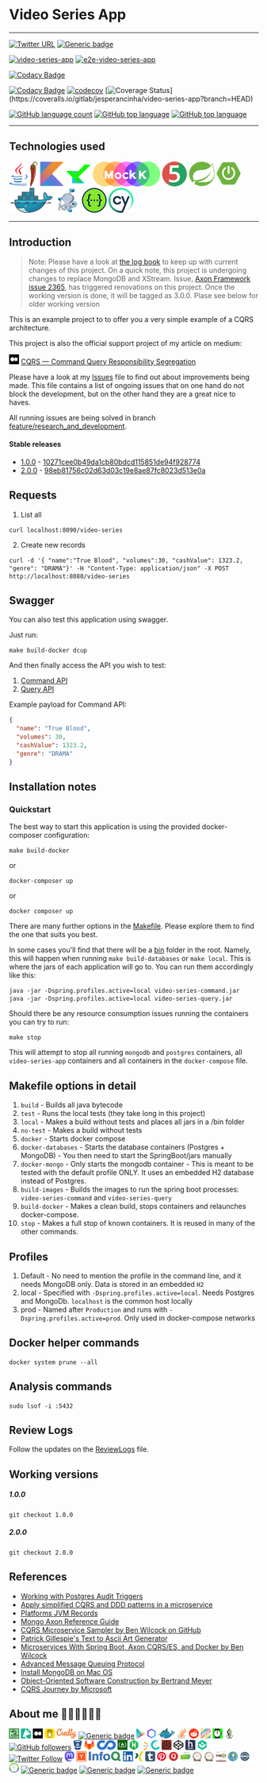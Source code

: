 # Video Series App

---

[![Twitter URL](https://img.shields.io/twitter/url?logoColor=blue&style=social&url=https%3A%2F%2Fimg.shields.io%2Ftwitter%2Furl%3Fstyle%3Dsocial)](https://twitter.com/intent/tweet?text=Checkout%20this%20%github%20repo%20by%20%40joaofse%20%F0%9F%91%A8%F0%9F%8F%BD%E2%80%8D%F0%9F%92%BB%3A%20https%3A//github.com/jesperancinha/video-series-app)
[![Generic badge](https://img.shields.io/static/v1.svg?label=GitLab&message=Video%20Series%20Apps&color=informational)](https://github.com/jesperancinha/video-series-app)

[![video-series-app](https://github.com/jesperancinha/video-series-app/actions/workflows/video-series-app.yml/badge.svg)](https://github.com/jesperancinha/video-series-app/actions/workflows/video-series-app.yml)
[![e2e-video-series-app](https://github.com/jesperancinha/video-series-app/actions/workflows/video-series-app-e2e.yml/badge.svg)](https://github.com/jesperancinha/video-series-app/actions/workflows/video-series-app-e2e.yml)

[![Codacy Badge](https://app.codacy.com/project/badge/Grade/c37d762c19014f54b55ce48771b11453)](https://www.codacy.com/gh/jesperancinha/video-series-app/dashboard?utm_source=github.com&amp;utm_medium=referral&amp;utm_content=jesperancinha/video-series-app&amp;utm_campaign=Badge_Grade)

[![Codacy Badge](https://app.codacy.com/project/badge/Coverage/c37d762c19014f54b55ce48771b11453)](https://www.codacy.com/gh/jesperancinha/video-series-app/dashboard?utm_source=github.com&utm_medium=referral&utm_content=jesperancinha/video-series-app&utm_campaign=Badge_Coverage)
[![codecov](https://codecov.io/gl/jesperancinha/video-series-app/branch/master/graph/badge.svg)](https://codecov.io/gl/jesperancinha/video-series-app/branch/master)
[![Coverage Status](https://coveralls.io/repos/gitlab/jesperancinha/video-series-app/badge.svg?)](https://coveralls.io/gitlab/jesperancinha/video-series-app?branch=HEAD)

[![GitHub language count](https://img.shields.io/github/languages/count/jesperancinha/video-series-app.svg)](#)
[![GitHub top language](https://img.shields.io/github/languages/top/jesperancinha/video-series-app.svg)](#)
[![GitHub top language](https://img.shields.io/github/languages/code-size/jesperancinha/video-series-app.svg)](#)

---

## Technologies used

[![alt text](https://raw.githubusercontent.com/jesperancinha/project-signer/master/project-signer-templates/icons-50/java-50.png "Java")](https://www.oracle.com/nl/java/)
[![alt text](https://raw.githubusercontent.com/jesperancinha/project-signer/master/project-signer-templates/icons-50/lombok-50.png "Lombok")](https://projectlombok.org/)
[![alt text](https://raw.githubusercontent.com/jesperancinha/project-signer/master/project-signer-templates/icons-50/kotlin-50.png "Kotlin 1.5.21")](https://kotlinlang.org/)
[![alt text](https://raw.githubusercontent.com/jesperancinha/project-signer/master/project-signer-templates/icons-50/kotest-50.png "Kotest")](https://kotest.io/)
[![alt text](https://raw.githubusercontent.com/jesperancinha/project-signer/master/project-signer-templates/icons-50/mockk-50.png "MockK")](https://mockk.io/)
[![alt text](https://raw.githubusercontent.com/jesperancinha/project-signer/master/project-signer-templates/icons-50/jupiter5-50.png "Jupiter 5")](https://junit.org/junit5/docs/current/user-guide/)
[![alt text](https://raw.githubusercontent.com/jesperancinha/project-signer/master/project-signer-templates/icons-50/spring-50.png "Spring Framework 5.3.9")](https://spring.io/projects/spring-framework)
[![alt text](https://raw.githubusercontent.com/jesperancinha/project-signer/master/project-signer-templates/icons-50/spring-boot-50.png "Spring Boot - 2.5.3")](https://spring.io/projects/spring-boot)
[![alt text](https://raw.githubusercontent.com/jesperancinha/project-signer/master/project-signer-templates/icons-50/docker-50.png "Docker")](https://www.docker.com/)
[![alt text](https://raw.githubusercontent.com/jesperancinha/project-signer/master/project-signer-templates/icons-50/docker-compose-50.png "Docker Compose")](https://docs.docker.com/compose/)
[![alt text](https://raw.githubusercontent.com/jesperancinha/project-signer/master/project-signer-templates/icons-50/swagger-50.png "Swagger")](https://swagger.io/)
[![alt text](https://raw.githubusercontent.com/jesperancinha/project-signer/master/project-signer-templates/icons-50/cypress-50.png "Cypress")](https://www.cypress.io/)

---

## Introduction

> Note: Please have a look at [the log book](./LogBook.md) to keep up with current changes of this project.
> On a quick note, this project is undergoing changes to replace MongoDB and XStream.
> Issue, [Axon Framework issue 2365](https://github.com/AxonFramework/AxonFramework/issues/2365#event-7412299709), has
> triggered renovations on this project.
> Once the working version is done, it will be tagged as 3.0.0. Plase see below for older working version

This is an example project to to offer you a very simple example of a CQRS architecture.

This project is also the official support project of my article on medium:

[![alt text](https://raw.githubusercontent.com/jesperancinha/project-signer/master/project-signer-templates/icons-20/medium-20.png "Medium")](https://medium.com/swlh/cqrs-command-query-responsibility-segregation-72db08ee8282)
[CQRS — Command Query Responsibility Segregation](https://medium.com/swlh/cqrs-command-query-responsibility-segregation-72db08ee8282)

Please have a look at my [Issues](./Issues.md) file to find out about improvements being made. This file contains a list
of ongoing issues that on one hand do not block the development, but on the other hand they are a great nice to haves.

All running issues are being solved in
branch [feature/research_and_development](https://github.com/jesperancinha/video-series-app/-/tree/feature/research_and_development).

#### Stable releases

- [1.0.0](https://github.com/jesperancinha/video-series-app/tree/1.0.0) - [10271cee0b49da1cb80bdcd115851de94f928774](https://github.com/jesperancinha/video-series-app/tree/1.0.0)
- [2.0.0](https://github.com/jesperancinha/video-series-app/tree/2.0.0) - [98eb81756c02d63d03c19e8ae87fc8023d513e0a](https://github.com/jesperancinha/video-series-app/tree/2.0.0)

## Requests

1. List all

```shell
curl localhost:8090/video-series
```

2. Create new records

```shell
curl -d '{ "name":"True Blood", "volumes":30, "cashValue": 1323.2, "genre": "DRAMA"}' -H "Content-Type: application/json" -X POST http://localhost:8080/video-series
```

## Swagger

You can also test this application using swagger.

Just run:

```shell
make build-docker dcup
```

And then finally access the API you wish to test:

1. [Command API](http://localhost:8080/swagger-ui/index.html)
2. [Query API](http://localhost:8090/swagger-ui/index.html)

Example payload for Command API:

```json
{
  "name": "True Blood",
  "volumes": 30,
  "cashValue": 1323.2,
  "genre": "DRAMA"
}
```

## Installation notes

### Quickstart

The best way to start this application is using the provided docker-composer configuration:

```shell
make build-docker
```

or

```shell
docker-composer up
```

or

```shell
docker composer up
```

There are many further options in the [Makefile](./Makefile).
Please explore them to find the one that suits you best.

In some cases you'll find that there will be a [bin](./bin) folder in the root.
Namely, this will happen when running `make build-databases` or `make local`.
This is where the jars of each application will go to. You can run them accordingly like this:

```shell
java -jar -Dspring.profiles.active=local video-series-command.jar
java -jar -Dspring.profiles.active=local video-series-query.jar
```

Should there be any resource consumption issues running the containers you can try to run:

```shell
make stop
```

This will attempt to stop all running `mongodb` and `postgres` containers, all `video-series-app` containers and all
containers in the `docker-compose` file.

## Makefile options in detail

1. `build` - Builds all java bytecode
2. `test` - Runs the local tests (they take long in this project)
3. `local` - Makes a build without tests and places all jars in a /bin folder
4. `no-test` - Makes a build without tests
5. `docker` - Starts docker compose
6. `docker-databases` - Starts the database containers (Postgres + MongoDB) - You then need to start the SpringBoot/jars
   manually
7. `docker-mongo` - Only starts the mongodb container - This is meant to be tested with the default profile ONLY. It
   uses an embedded H2 database instead of Postgres.
8. `build-images` - Builds the images to run the spring boot processes: `video-series-command` and `video-series-query`
9. `build-docker` - Makes a clean build, stops containers and relaunches docker-compose.
10. `stop` - Makes a full stop of known containers. It is reused in many of the other commands.

## Profiles

1. Default - No need to mention the profile in the command line, and it needs MongoDB only. Data is stored in an
   embedded `H2`
2. local - Specified with `-Dspring.profiles.active=local`. Needs Postgres and MongoDb. `localhost` is the common host
   locally
3. prod - Named after `Production` and runs with `-Dspring.profiles.active=prod`. Only used in docker-compose networks

## Docker helper commands

```shell
docker system prune --all
```

## Analysis commands

```shell
sudo lsof -i :5432
```

## Review Logs

Follow the updates on the [ReviewLogs](./LogBook.md) file.

## Working versions

##### 1.0.0

```shell
git checkout 1.0.0
```

##### 2.0.0

```shell
git checkout 2.0.0
```

## References

- [Working with Postgres Audit Triggers](https://www.enterprisedb.com/postgres-tutorials/working-postgres-audit-triggers)
- [Apply simplified CQRS and DDD patterns in a microservice](https://docs.microsoft.com/en-us/dotnet/architecture/microservices/microservice-ddd-cqrs-patterns/apply-simplified-microservice-cqrs-ddd-patterns)
- [Platforms JVM Records](https://kotlinlang.org/docs/jvm-records.html)
- [Mongo Axon Reference Guide](https://docs.axoniq.io/reference-guide/extensions/mongo)
- [CQRS Microservice Sampler by Ben Wilcock on GitHub](https://github.com/benwilcock/cqrs-microservice-sampler)
- [Patrick Gillespie's Text to Ascii Art Generator](http://patorjk.com/software/taag/#p=display&f=Graffiti&t=Type%20Something%20)
- [Microservices With Spring Boot, Axon CQRS/ES, and Docker by Ben Wilcock](https://dzone.com/articles/microservices-with-spring-boot-axon-cqrses-anddock)
- [Advanced Message Queuing Protocol](https://www.amqp.org/)
- [Install MongoDB on Mac OS](https://docs.mongodb.com/manual/tutorial/install-mongodb-on-os-x/)
- [Object-Oriented Software Construction by Bertrand Meyer](https://www.amazon.com/gp/product/0136291554?ie=UTF8&tag=martinfowlerc-20&linkCode=as2&camp=1789&creative=9325&creativeASIN=0136291554)
- [CQRS Journey by Microsoft](https://docs.microsoft.com/en-gb/previous-versions/msp-n-p/jj554200%28v%3Dpandp.10%29)

## About me 👨🏽‍💻🚀🏳️‍🌈

[![alt text](https://raw.githubusercontent.com/jesperancinha/project-signer/master/project-signer-templates/icons-20/JEOrgLogo-20.png "João Esperancinha Homepage")](http://joaofilipesabinoesperancinha.nl)
[![alt text](https://raw.githubusercontent.com/jesperancinha/project-signer/master/project-signer-templates/icons-20/sessionize-20.png "Sessionize")](https://sessionize.com/joao-esperancinha/)
[![alt text](https://raw.githubusercontent.com/jesperancinha/project-signer/master/project-signer-templates/icons-20/medium-20.png "Medium")](https://medium.com/@jofisaes)
[![alt text](https://raw.githubusercontent.com/jesperancinha/project-signer/master/project-signer-templates/icons-20/bmc-20.png "Buy me a Coffe")](https://www.buymeacoffee.com/jesperancinha)
[![alt text](https://raw.githubusercontent.com/jesperancinha/project-signer/master/project-signer-templates/icons-20/credly-20.png "Credly")](https://www.credly.com/users/joao-esperancinha)
[![Generic badge](https://img.shields.io/static/v1.svg?label=WWW&message=joaofilipesabinoesperancinha.nl&color=6495ED "João Esperancinha Homepage")](https://joaofilipesabinoesperancinha.nl/)
[![alt text](https://raw.githubusercontent.com/jesperancinha/project-signer/master/project-signer-templates/icons-20/google-apps-20.png "Google Apps")](https://play.google.com/store/apps/developer?id=Joao+Filipe+Sabino+Esperancinha)
[![alt text](https://raw.githubusercontent.com/jesperancinha/project-signer/master/project-signer-templates/icons-20/sonatype-20.png "Sonatype Search Repos")](https://search.maven.org/search?q=org.jesperancinha)
[![alt text](https://raw.githubusercontent.com/jesperancinha/project-signer/master/project-signer-templates/icons-20/docker-20.png "Docker Images")](https://hub.docker.com/u/jesperancinha)
[![alt text](https://raw.githubusercontent.com/jesperancinha/project-signer/master/project-signer-templates/icons-20/stack-overflow-20.png)](https://stackoverflow.com/users/3702839/joao-esperancinha)
[![alt text](https://raw.githubusercontent.com/jesperancinha/project-signer/master/project-signer-templates/icons-20/reddit-20.png "Reddit")](https://www.reddit.com/user/jesperancinha/)
[![alt text](https://raw.githubusercontent.com/jesperancinha/project-signer/master/project-signer-templates/icons-20/devto-20.png "Dev To")](https://dev.to/jofisaes)
[![alt text](https://raw.githubusercontent.com/jesperancinha/project-signer/master/project-signer-templates/icons-20/hackernoon-20.jpeg "Hackernoon")](https://hackernoon.com/@jesperancinha)
[![alt text](https://raw.githubusercontent.com/jesperancinha/project-signer/master/project-signer-templates/icons-20/codeproject-20.png "Code Project")](https://www.codeproject.com/Members/jesperancinha)
[![GitHub followers](https://img.shields.io/github/followers/jesperancinha.svg?label=Jesperancinha&style=social "GitHub")](https://github.com/jesperancinha)
[![alt text](https://raw.githubusercontent.com/jesperancinha/project-signer/master/project-signer-templates/icons-20/bitbucket-20.png "BitBucket")](https://bitbucket.org/jesperancinha)
[![alt text](https://raw.githubusercontent.com/jesperancinha/project-signer/master/project-signer-templates/icons-20/gitlab-20.png "GitLab")](https://gitlab.com/jesperancinha)
[![alt text](https://raw.githubusercontent.com/jesperancinha/project-signer/master/project-signer-templates/icons-20/coursera-20.png "Coursera")](https://www.coursera.org/user/da3ff90299fa9297e283ee8e65364ffb)
[![alt text](https://raw.githubusercontent.com/jesperancinha/project-signer/master/project-signer-templates/icons-20/free-code-camp-20.jpg "FreeCodeCamp")](https://www.freecodecamp.org/jofisaes)
[![alt text](https://raw.githubusercontent.com/jesperancinha/project-signer/master/project-signer-templates/icons-20/hackerrank-20.png "HackerRank")](https://www.hackerrank.com/jofisaes)
[![alt text](https://raw.githubusercontent.com/jesperancinha/project-signer/master/project-signer-templates/icons-20/leet-code-20.png "LeetCode")](https://leetcode.com/jofisaes)
[![alt text](https://raw.githubusercontent.com/jesperancinha/project-signer/master/project-signer-templates/icons-20/codebyte-20.png "Codebyte")](https://coderbyte.com/profile/jesperancinha)
[![alt text](https://raw.githubusercontent.com/jesperancinha/project-signer/master/project-signer-templates/icons-20/codewars-20.png "CodeWars")](https://www.codewars.com/users/jesperancinha)
[![alt text](https://raw.githubusercontent.com/jesperancinha/project-signer/master/project-signer-templates/icons-20/codepen-20.png "Code Pen")](https://codepen.io/jesperancinha)
[![alt text](https://raw.githubusercontent.com/jesperancinha/project-signer/master/project-signer-templates/icons-20/hacker-earth-20.png "Hacker Earth")](https://www.hackerearth.com/@jofisaes)
[![alt text](https://raw.githubusercontent.com/jesperancinha/project-signer/master/project-signer-templates/icons-20/khan-academy-20.png "Khan Academy")](https://www.khanacademy.org/profile/jofisaes)
[![Twitter Follow](https://img.shields.io/twitter/follow/joaofse?label=João%20Esperancinha&style=social "Twitter")](https://twitter.com/joaofse)
[![alt text](https://raw.githubusercontent.com/jesperancinha/project-signer/master/project-signer-templates/icons-20/mastodon-20.png "Mastodon")](https://masto.ai/@jesperancinha)
[![alt text](https://raw.githubusercontent.com/jesperancinha/project-signer/master/project-signer-templates/icons-20/hacker-news-20.png "Hacker News")](https://news.ycombinator.com/user?id=jesperancinha)
[![alt text](https://raw.githubusercontent.com/jesperancinha/project-signer/master/project-signer-templates/icons-20/infoq-20.png "InfoQ")](https://www.infoq.com/profile/Joao-Esperancinha.2/)
[![alt text](https://raw.githubusercontent.com/jesperancinha/project-signer/master/project-signer-templates/icons-20/linkedin-20.png "LinkedIn")](https://www.linkedin.com/in/joaoesperancinha/)
[![alt text](https://raw.githubusercontent.com/jesperancinha/project-signer/master/project-signer-templates/icons-20/xing-20.png "Xing")](https://www.xing.com/profile/Joao_Esperancinha/cv)
[![alt text](https://raw.githubusercontent.com/jesperancinha/project-signer/master/project-signer-templates/icons-20/tumblr-20.png "Tumblr")](https://jofisaes.tumblr.com/)
[![alt text](https://raw.githubusercontent.com/jesperancinha/project-signer/master/project-signer-templates/icons-20/pinterest-20.png "Pinterest")](https://nl.pinterest.com/jesperancinha/)
[![alt text](https://raw.githubusercontent.com/jesperancinha/project-signer/master/project-signer-templates/icons-20/quora-20.png "Quora")](https://nl.quora.com/profile/Jo%C3%A3o-Esperancinha)
[![VMware Spring Professional 2021](https://raw.githubusercontent.com/jesperancinha/project-signer/master/project-signer-templates/badges/vmware-spring-professional-2021-20.png "VMware Spring Professional 2021")](https://www.credly.com/badges/762fa7a4-9cf4-417d-bd29-7e072d74cdb7)
[![Oracle Certified Professional, JEE 7 Developer](https://raw.githubusercontent.com/jesperancinha/project-signer/master/project-signer-templates/badges/oracle-certified-professional-java-ee-7-application-developer-20.png "Oracle Certified Professional, JEE7 Developer")](https://www.credly.com/badges/27a14e06-f591-4105-91ca-8c3215ef39a2)
[![Oracle Certified Professional, Java SE 11 Programmer](https://raw.githubusercontent.com/jesperancinha/project-signer/master/project-signer-templates/badges/oracle-certified-professional-java-se-11-developer-20.png "Oracle Certified Professional, Java SE 11 Programmer")](https://www.credly.com/badges/87609d8e-27c5-45c9-9e42-60a5e9283280)
[![IBM Cybersecurity Analyst Professional](https://raw.githubusercontent.com/jesperancinha/project-signer/master/project-signer-templates/badges/ibm-cybersecurity-analyst-professional-certificate-20.png "IBM Cybersecurity Analyst Professional")](https://www.credly.com/badges/ad1f4abe-3dfa-4a8c-b3c7-bae4669ad8ce)
[![Certified Advanced JavaScript Developer](https://raw.githubusercontent.com/jesperancinha/project-signer/master/project-signer-templates/badges/cancanit-badge-1462-20.png "Certified Advanced JavaScript Developer")](https://cancanit.com/certified/1462/)
[![Certified Neo4j Professional](https://raw.githubusercontent.com/jesperancinha/project-signer/master/project-signer-templates/badges/professional_neo4j_developer-20.png "Certified Neo4j Professional")](https://graphacademy.neo4j.com/certificates/c279afd7c3988bd727f8b3acb44b87f7504f940aac952495ff827dbfcac024fb.pdf)
[![Deep Learning](https://raw.githubusercontent.com/jesperancinha/project-signer/master/project-signer-templates/badges/deep-learning-20.png "Deep Learning")](https://www.credly.com/badges/8d27e38c-869d-4815-8df3-13762c642d64)
[![Generic badge](https://img.shields.io/static/v1.svg?label=GitHub&message=JEsperancinhaOrg&color=yellow "jesperancinha.org dependencies")](https://github.com/JEsperancinhaOrg)
[![Generic badge](https://img.shields.io/static/v1.svg?label=All%20Badges&message=Badges&color=red "All badges")](https://joaofilipesabinoesperancinha.nl/badges)
[![Generic badge](https://img.shields.io/static/v1.svg?label=Status&message=Project%20Status&color=red "Project statuses")](https://github.com/jesperancinha/project-signer/blob/master/project-signer-quality/Build.md)
